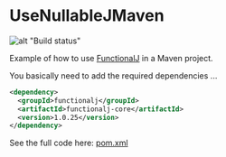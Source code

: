 # UseNullableJMaven

![alt "Build status"](https://github.com/NawaMan/UseFunctionalJMaven/actions/workflows/maven.yml/badge.svg)

Example of how to use [FunctionalJ](https://github.com/NawaMan/FunctionalJ) in a Maven project.

You basically need to add the required dependencies ...

```xml
<dependency>
  <groupId>functionalj</groupId>
  <artifactId>functionalj-core</artifactId>
  <version>1.0.25</version>
</dependency>
```
See the full code here: [pom.xml](https://github.com/NawaMan/UseFunctionalJMaven/blob/master/pom.xml)

